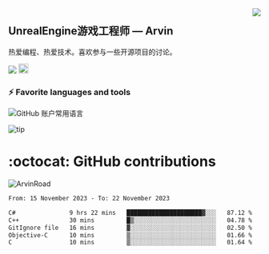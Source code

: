 <img align="right" src="https://count.getloli.com/get/@:ArvinRoad?theme=rule34">

## UnrealEngine游戏工程师 — Arvin

热爱编程、热爱技术。喜欢参与一些开源项目的讨论。

![](https://visitor-badge.glitch.me/badge?page_id=ArvinRoad.ArvinRoad)
[<img alt="github" src="https://img.shields.io/badge/github-ArvinRoad-8da0cb?style=for-the-badge&labelColor=555555&logo=github" height="20">](https://github.com/ArvinRoad)

### ⚡ Favorite languages and tools
![GitHub 账户常用语言](https://github-stats.ubrong.com/api/top-langs/?username=ArvinRoad&layout=compact&theme=tokyonight)

![tip](https://badgen.net/badge/C++/UE/orange?icon=bitcoin-lightning)

# :octocat: GitHub contributions

<img src="https://github-readme-stats.vercel.app/api?username=ArvinRoad&show_icons=true&count_private=true&theme=algolia" alt="ArvinRoad" />

<!--START_SECTION:waka-->

```txt
From: 15 November 2023 - To: 22 November 2023

C#               9 hrs 22 mins   █████████████████████▓░░░   87.12 %
C++              30 mins         █▒░░░░░░░░░░░░░░░░░░░░░░░   04.78 %
GitIgnore file   16 mins         ▓░░░░░░░░░░░░░░░░░░░░░░░░   02.50 %
Objective-C      10 mins         ▒░░░░░░░░░░░░░░░░░░░░░░░░   01.66 %
C                10 mins         ▒░░░░░░░░░░░░░░░░░░░░░░░░   01.64 %
```

<!--END_SECTION:waka-->

